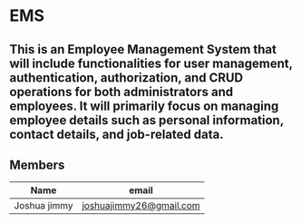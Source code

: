 # EMS

## This is an Employee Management System that will include functionalities for user management, authentication, authorization, and CRUD operations for both administrators and employees. It will primarily focus on managing employee details such as personal information, contact details, and job-related data.

## Members
| Name | email |
| --- | --- |
| Joshua jimmy | joshuajimmy26@gmail.com |
